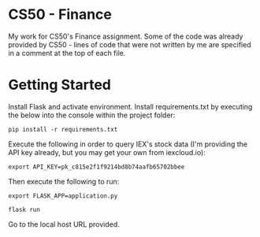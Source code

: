 # CS50 - Finance
My work for CS50's Finance assignment.
Some of the code was already provided by CS50 - lines of code that were not written by me are specified in a comment at the top of each file.

# Getting Started

Install Flask and activate environment. 
Install requirements.txt by executing the below into the console within the project folder:

```
pip install -r requirements.txt
```

Execute the following in order to query IEX's stock data (I'm providing the API key already, but you may get your own from iexcloud.io):
```
export API_KEY=pk_c815e2f1f9214bd8b74aafb65702bbee
```

Then execute the following to run:
```
export FLASK_APP=application.py
```
```
flask run
```

Go to the local host URL provided.
